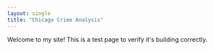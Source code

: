```yaml
---
layout: single
title: "Chicago Crime Analysis"
---
```


Welcome to my site! This is a test page to verify it's building correctly.